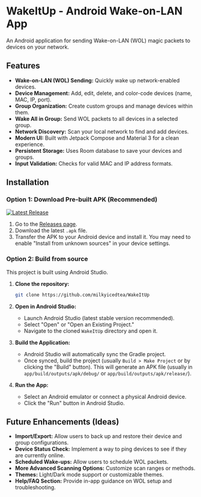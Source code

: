 # WakeItUp - Android Wake-on-LAN App

An Android application for sending Wake-on-LAN (WOL) magic packets to devices on your network.

## Features
- **Wake-on-LAN (WOL) Sending:** Quickly wake up network-enabled devices.
- **Device Management:** Add, edit, delete, and color-code devices (name, MAC, IP, port).
- **Group Organization:** Create custom groups and manage devices within them.
- **Wake All in Group:** Send WOL packets to all devices in a selected group.
- **Network Discovery:** Scan your local network to find and add devices.
- **Modern UI:** Built with Jetpack Compose and Material 3 for a clean experience.
- **Persistent Storage:** Uses Room database to save your devices and groups.
- **Input Validation:** Checks for valid MAC and IP address formats.

## Installation

### Option 1: Download Pre-built APK (Recommended)
[![Latest Release](https://img.shields.io/github/v/release/milkyicedtea/WakeItUp)](https://github.com/milkyicedtea/WakeItUp/releases/latest)

1. Go to the [Releases page](https://github.com/milkyicedtea/WakeItUp/releases).
2. Download the latest `.apk` file.
3. Transfer the APK to your Android device and install it. You may need to enable "Install from unknown sources" in your device settings.

### Option 2: Build from source

This project is built using Android Studio.

1. **Clone the repository:**
    ```bash
    git clone https://github.com/milkyicedtea/WakeItUp
    ```

2. **Open in Android Studio:**
   - Launch Android Studio (latest stable version recommended).
   - Select "Open" or "Open an Existing Project."
   - Navigate to the cloned `WakeItUp` directory and open it.

3. **Build the Application:**
   - Android Studio will automatically sync the Gradle project.
   - Once synced, build the project (usually `Build > Make Project` or by clicking the "Build" button).
   This will generate an APK file (usually in `app/build/outputs/apk/debug/` or `app/build/outputs/apk/release/`).

4. **Run the App:**
   - Select an Android emulator or connect a physical Android device.
   - Click the "Run" button in Android Studio.

## Future Enhancements (Ideas)
- **Import/Export:** Allow users to back up and restore their device and group configurations.
- **Device Status Check:** Implement a way to ping devices to see if they are currently online.
- **Scheduled Wake-ups:** Allow users to schedule WOL packets.
- **More Advanced Scanning Options:** Customize scan ranges or methods.
- **Themes:** Light/Dark mode support or customizable themes.
- **Help/FAQ Section:** Provide in-app guidance on WOL setup and troubleshooting.